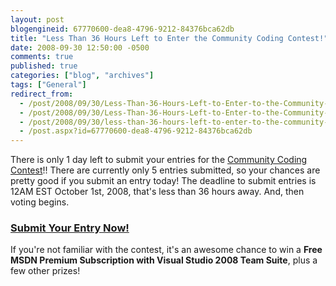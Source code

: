 ```yaml
---
layout: post
blogengineid: 67770600-dea8-4796-9212-84376bca62db
title: "Less Than 36 Hours Left to Enter the Community Coding Contest!"
date: 2008-09-30 12:50:00 -0500
comments: true
published: true
categories: ["blog", "archives"]
tags: ["General"]
redirect_from: 
  - /post/2008/09/30/Less-Than-36-Hours-Left-to-Enter-to-the-Community-Coding-Contest.aspx
  - /post/2008/09/30/Less-Than-36-Hours-Left-to-Enter-to-the-Community-Coding-Contest
  - /post/2008/09/30/less-than-36-hours-left-to-enter-to-the-community-coding-contest
  - /post.aspx?id=67770600-dea8-4796-9212-84376bca62db
---
```

<!-- more -->


There is only 1 day left to submit your entries for the <a href="http://communitycodingcontest.org/">Community
Coding Contest</a>!! There are currently only 5 entries submitted, so your
chances are pretty good if you submit an entry today! The deadline to
submit entries is 12AM EST October 1st, 2008, that&#39;s less than 36 hours
away. And, then voting begins.

<h3><a href="http://communitycodingcontest.org/">Submit Your Entry Now!</a> </h3>


If you&#39;re not familiar with the contest, it&#39;s an awesome chance to win a **Free MSDN Premium Subscription with Visual Studio 2008 Team Suite**, plus a few other prizes! 


